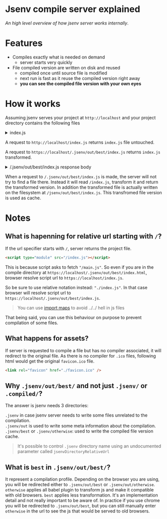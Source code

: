 # Jsenv compile server explained

_An high level overview of how jsenv server works internally_.

# Features

- Compiles exactly what is needed on demand
  - server starts very quickly
- File compiled version are written on disk and reused
  - compiled once until source file is modified
  - next run is fast as it reuse the compiled version right away
  - **you can see the compiled file version with your own eyes**

# How it works

Assuming jsenv serves your project at `http://localhost` and your project directory contains the following files

  <details>
    <summary>index.js</summary>

```js
const whatever = 42
console.log(whatever)
```

  </details>

A request to `http://localhost/index.js` returns `index.js` file untouched.

A request to `https://localhost/.jsenv/out/best/index.js` returns `index.js` transformed.

<details>
  <summary>/.jsenv/out/best/index.js response body</summary>

```js
System.register([], function () {
  "use strict"
  return {
    execute: function () {
      var whatever = 42
      console.log(whatever)
    },
  }
})

//# sourceMappingURL=main.js.map
```

</details>

When a request to `/.jsenv/out/best/index.js` is made, the server will not try to find a file there. Instead it will read `/index.js`, transform it and return the transformed version. In addition the transformed file is actually written on the filesystem at `/jsenv/out/best/index.js`. This transfromed file version is used as cache.

# Notes

## What is hapenning for relative url starting with `/`?

If the url specifier starts with `/`, server returns the project file.

```html
<script type="module" src="/index.js"></script>
```

This is because script asks to fetch `"/main.js"`. So even if you are in the compile directory at `https://localhost/.jsenv/out/best/index.html`, browser resolve script url to `https://localhost/index.js`.

So be sure to use relative notation instead: `"./index.js"`. In that case browser will resolve script url to `https://localhost/.jsenv/out/best/index.js`.

> You can use [import maps](https://github.com/jsenv/jsenv-template-pwa/blob/e06356f9df4c0e063b8f8275cf80433d56853f92/project.importmap#L3) to avoid ../../ hell in js files

That being said, you can use this behaviour on purpose to prevent compilation of some files.

## What happens for assets?

If server is requested to compile a file but has no compiler associated, it will redirect to the original file. As there is no compiler for `.ico` files, following html would get the original `favicon.ico` file.

```html
<link rel="favicon" href="./favicon.ico" />
```

## Why `.jsenv/out/best/` and not just `.jsenv/` or `.compiled/`?

The answer is jsenv needs 3 directories:

`.jsenv` in case jsenv server needs to write some files unrelated to the compilation.<br/>
`.jsenv/out` is used to write some meta information about the compilation.<br/>
`.jsenv/best` or `.jsenv/otherwise`: used to write the compiled file version cache.<br/>

> It's possible to control `.jsenv` directory name using an undocumented parameter called `jsenvDirectoryRelativeUrl`

## What is `best` in `.jsenv/out/best/`?

It represent a compilation profile. Depending on the browser you are using, you will be redirected either to `.jsenv/out/best` or `.jsenv/out/otherwise`. `otherwise` applies all babel plugin to transform js and make it compatible with old browsers. `best` applies less transformation. It's an implementation detail and not really important to be aware of.
In practice if you use chrome you will be redirected to `.jsenv/out/best`, but you can still manually enter `otherwise` in the url to see the js that would be served to old browsers.
